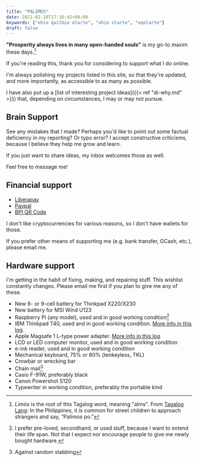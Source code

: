 ```yaml
---
title: "PALIMOS"
date: 2021-02-20T17:36:42+08:00
keywords: ["ohio quilbio olarte", "ohio olarte", "oqolarte"]
draft: false
---
```


**"Prosperity always lives in many open-handed souls"** is my go-to maxim these days.[^1]

If you're reading this,
thank you for considering to support what I do online.

I'm always polishing my projects listed in this site,
so that they're updated, and more importantly,
as accessible to as many as possible.

I have also put up a [list of interesting project ideas]({{< ref "di-why.md" >}}) that,
depending on circumstances, I may or may not pursue.

## Brain Support

See any mistakes that I made?
Perhaps you'd like to point out some factual deficiency in my reporting?
Or typo error?
I accept constructive criticisms,
because I believe they help me grow and learn.

If you just want to share ideas,
my inbox welcomes those as well.

Feel free to message me!

## Financial support
- [Liberapay](https://liberapay.com/oqo_frxbj/donate)
- [Paypal](https://paypal.me/oqolarte)
- [BPI QR Code](/image/BPIQR_OQO.png)

I don't like cryptocurrencies for various reasons, so I don't have wallets for those.

If you prefer other means of supporting me (e.g. bank transfer, GCash, etc.), please email me.

## Hardware support

I'm getting in the habit of fixing, making, and repairing stuff.
This wishlist constantly changes.
Please email me first if you plan to give me any of these.

- New 6- or 9-cell battery for Thinkpad X220/X230
- New battery for MSI Wind U123
- Raspberry Pi (any model), used and in good working condition[^used]
- IBM Thinkpad T40, used and in good working condition.
[More info in this log](/old-laptop#ibm-thinkpad-t40).
- Apple Magsafe 1 L-type power adapter.
[More info in this log](/old-laptop#apple-power-adapter).
- LCD or LED computer monitor, used and in good working condition
- e-ink reader, used and in good working condition
- Mechanical keyboard, 75% or 80% (tenkeyless, TKL)
- Crowbar or wrecking bar
- Chain mail[^chain]
- Casio F-91W, preferably black
- Canon Powershot S120
- Typewriter in working condition, preferably the portable kind

[^1]: *Limós* is the root of this Tagalog word, meaning "alms".
From [Tagalog Lang](https://www.tagaloglang.com/palimos/): In the Philippines, it is common for street children to approach strangers and say, “Palimos po.”
[^used]: I prefer pre-loved, secondhand, or used stuff,
because I want to extend their life span.
Not that I expect nor encourage people to give me newly bought hardware.
[^chain]: Against random stabbing
